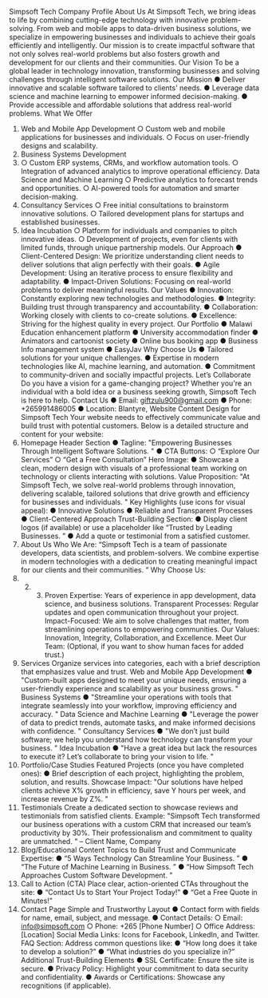 Simpsoft Tech Company Profile
About Us
At Simpsoft Tech, we bring ideas to life by combining cutting-edge technology with
innovative problem-solving. From web and mobile apps to data-driven business solutions,
we specialize in empowering businesses and individuals to achieve their goals efficiently and
intelligently.
Our mission is to create impactful software that not only solves real-world problems but also
fosters growth and development for our clients and their communities.
Our Vision
To be a global leader in technology innovation, transforming businesses and solving
challenges through intelligent software solutions.
Our Mission
● Deliver innovative and scalable software tailored to clients' needs.
● Leverage data science and machine learning to empower informed decision-making.
● Provide accessible and affordable solutions that address real-world problems.
What We Offer
1. Web and Mobile App Development
○ Custom web and mobile applications for businesses and individuals.
○ Focus on user-friendly designs and scalability.
2. Business Systems Development
3. ○ Custom ERP systems, CRMs, and workflow automation tools.
○ Integration of advanced analytics to improve operational efficiency.
Data Science and Machine Learning
○ Predictive analytics to forecast trends and opportunities.
○ AI-powered tools for automation and smarter decision-making.
4. Consultancy Services
○ Free initial consultations to brainstorm innovative solutions.
○ Tailored development plans for startups and established businesses.
5. Idea Incubation
○ Platform for individuals and companies to pitch innovative ideas.
○ Development of projects, even for clients with limited funds, through unique
partnership models.
Our Approach
● Client-Centered Design: We prioritize understanding client needs to deliver solutions
that align perfectly with their goals.
● Agile Development: Using an iterative process to ensure flexibility and adaptability.
● Impact-Driven Solutions: Focusing on real-world problems to deliver meaningful
results.
Our Values
● Innovation: Constantly exploring new technologies and methodologies.
● Integrity: Building trust through transparency and accountability.
● Collaboration: Working closely with clients to co-create solutions.
● Excellence: Striving for the highest quality in every project.
Our Portfolio
● Malawi Education enhancement platform
● University accommodation finder
● Animators and cartoonist society
● Online bus booking app
● Business Info management system
● EasyJav
Why Choose Us
● Tailored solutions for your unique challenges.
● Expertise in modern technologies like AI, machine learning, and automation.
● Commitment to community-driven and socially impactful projects.
Let’s Collaborate
Do you have a vision for a game-changing project? Whether you're an individual with a bold
idea or a business seeking growth, Simpsoft Tech is here to help.
Contact Us
● Email: giftzulu900@gmail.com
● Phone: +265991486005
● Location: Blantyre,
Website Content Design for Simpsoft Tech
Your website needs to effectively communicate value and build trust with potential
customers. Below is a detailed structure and content for your website:
1. Homepage
Header Section
● Tagline: "Empowering Businesses Through Intelligent Software Solutions.
"
● CTA Buttons:
○ “Explore Our Services”
○ “Get a Free Consultation”
Hero Image:
● Showcase a clean, modern design with visuals of a professional team working on
technology or clients interacting with solutions.
Value Proposition:
"At Simpsoft Tech, we solve real-world problems through innovation, delivering scalable,
tailored solutions that drive growth and efficiency for businesses and individuals.
"
Key Highlights (use icons for visual appeal):
● Innovative Solutions
● Reliable and Transparent Processes
● Client-Centered Approach
Trust-Building Section:
● Display client logos (if available) or use a placeholder like “Trusted by Leading
Businesses.
”
● Add a quote or testimonial from a satisfied customer.
2. About Us
Who We Are:
“Simpsoft Tech is a team of passionate developers, data scientists, and problem-solvers. We
combine expertise in modern technologies with a dedication to creating meaningful impact
for our clients and their communities.
”
Why Choose Us:
1. 2. 3. Proven Expertise: Years of experience in app development, data science, and business
solutions.
Transparent Processes: Regular updates and open communication throughout your
project.
Impact-Focused: We aim to solve challenges that matter, from streamlining
operations to empowering communities.
Our Values: Innovation, Integrity, Collaboration, and Excellence.
Meet Our Team: (Optional, if you want to show human faces for added trust.)
3. Services
Organize services into categories, each with a brief description that emphasizes value and
trust.
Web and Mobile App Development
● "Custom-built apps designed to meet your unique needs, ensuring a user-friendly
experience and scalability as your business grows.
"
Business Systems
● "Streamline your operations with tools that integrate seamlessly into your workflow,
improving efficiency and accuracy.
"
Data Science and Machine Learning
● "Leverage the power of data to predict trends, automate tasks, and make informed
decisions with confidence.
"
Consultancy Services
● "We don’t just build software; we help you understand how technology can transform
your business.
"
Idea Incubation
● "Have a great idea but lack the resources to execute it? Let’s collaborate to bring your
vision to life.
"
4. Portfolio/Case Studies
Featured Projects (once you have completed ones):
● Brief description of each project, highlighting the problem, solution, and results.
Showcase Impact:
"Our solutions have helped clients achieve X% growth in efficiency, save Y hours per week,
and increase revenue by Z%.
"
5. Testimonials
Create a dedicated section to showcase reviews and testimonials from satisfied clients.
Example:
"Simpsoft Tech transformed our business operations with a custom CRM that increased our
team’s productivity by 30%. Their professionalism and commitment to quality are
unmatched.
"
– Client Name, Company
6. Blog/Educational Content
Topics to Build Trust and Communicate Expertise:
● “5 Ways Technology Can Streamline Your Business.
”
● “The Future of Machine Learning in Business.
”
● “How Simpsoft Tech Approaches Custom Software Development.
”
7. Call to Action (CTA)
Place clear, action-oriented CTAs throughout the site:
● “Contact Us to Start Your Project Today!”
● “Get a Free Quote in Minutes!”
8. Contact Page
Simple and Trustworthy Layout
● Contact form with fields for name, email, subject, and message.
● Contact Details:
○ Email: info@simpsoft.com
○ Phone: +265 [Phone Number]
○ Office Address: [Location]
Social Media Links: Icons for Facebook, LinkedIn, and Twitter.
FAQ Section: Address common questions like:
● “How long does it take to develop a solution?”
● “What industries do you specialize in?”
Additional Trust-Building Elements
● SSL Certificate: Ensure the site is secure.
● Privacy Policy: Highlight your commitment to data security and confidentiality.
● Awards or Certifications: Showcase any recognitions (if applicable).